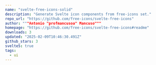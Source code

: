 ```yaml
---
name: "svelte-free-icons-solid"
description: "Generate Svelte icon components from free-icons set."
repo_url: "https://github.com/free-icons/svelte-free-icons"
author: """Antonio "profmancusoa" Mancuso"""
homepage: "https://github.com/free-icons/svelte-free-icons#readme"
downloads: 3
updated: "2025-02-09T10:46:30.491Z"
github_stars: 3
svelte5: true
tags: 
  - ui
---
```

